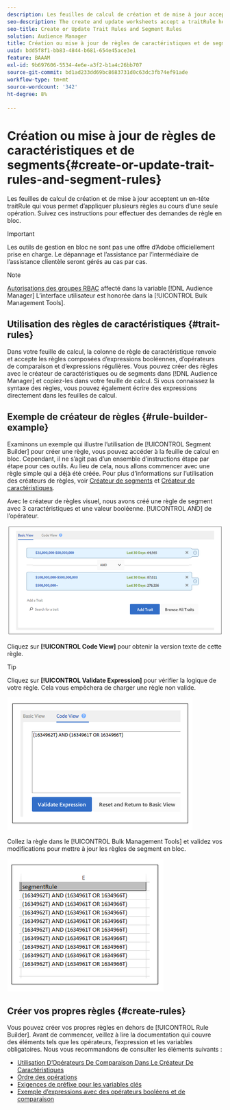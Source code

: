 ```yaml
---
description: Les feuilles de calcul de création et de mise à jour acceptent un en-tête traitRule qui vous permet d’appliquer plusieurs règles au cours d’une seule opération. Suivez ces instructions pour effectuer des demandes de règle en bloc.
seo-description: The create and update worksheets accept a traitRule header that lets you apply multiple rules in a single operation. Follow these instructions to make bulk rule requests.
seo-title: Create or Update Trait Rules and Segment Rules
solution: Audience Manager
title: Création ou mise à jour de règles de caractéristiques et de segments
uuid: bdd5f8f1-bb83-4844-b681-654e45ace3e1
feature: BAAAM
exl-id: 9b697606-5534-4e6e-a3f2-b1a4c26bb707
source-git-commit: bd1ad233dd69bc8683731d0c63dc3fb74ef91ade
workflow-type: tm+mt
source-wordcount: '342'
ht-degree: 8%

---
```


# Création ou mise à jour de règles de caractéristiques et de segments{#create-or-update-trait-rules-and-segment-rules}

Les feuilles de calcul de création et de mise à jour acceptent un en-tête traitRule qui vous permet d’appliquer plusieurs règles au cours d’une seule opération. Suivez ces instructions pour effectuer des demandes de règle en bloc.

>[!IMPORTANT]
>
>Les outils de gestion en bloc ne sont pas une offre d’Adobe officiellement prise en charge. Le dépannage et l’assistance par l’intermédiaire de l’assistance clientèle seront gérés au cas par cas.

<!-- 

<p>c_bulk_rules.xml </p>

 -->

>[!NOTE]
>
>[Autorisations des groupes RBAC](../../features/administration/administration-overview.md) affecté dans la variable [!DNL Audience Manager] L’interface utilisateur est honorée dans la [!UICONTROL Bulk Management Tools].

## Utilisation des règles de caractéristiques {#trait-rules}

Dans votre feuille de calcul, la colonne de règle de caractéristique renvoie et accepte les règles composées d’expressions booléennes, d’opérateurs de comparaison et d’expressions régulières. Vous pouvez créer des règles avec le créateur de caractéristiques ou de segments dans [!DNL Audience Manager] et copiez-les dans votre feuille de calcul. Si vous connaissez la syntaxe des règles, vous pouvez également écrire des expressions directement dans les feuilles de calcul.

## Exemple de créateur de règles {#rule-builder-example}

Examinons un exemple qui illustre l’utilisation de [!UICONTROL Segment Builder] pour créer une règle, vous pouvez accéder à la feuille de calcul en bloc. Cependant, il ne s’agit pas d’un ensemble d’instructions étape par étape pour ces outils. Au lieu de cela, nous allons commencer avec une règle simple qui a déjà été créée. Pour plus d’informations sur l’utilisation des créateurs de règles, voir [Créateur de segments](../../features/segments/segment-builder.md) et [Créateur de caractéristiques](../../features/traits/about-trait-builder.md).

Avec le créateur de règles visuel, nous avons créé une règle de segment avec 3 caractéristiques et une valeur booléenne. [!UICONTROL AND] de l’opérateur.

![](assets/visualrule.png)

Cliquez sur **[!UICONTROL Code View]** pour obtenir la version texte de cette règle.

>[!TIP]
>
>Cliquez sur **[!UICONTROL Validate Expression]** pour vérifier la logique de votre règle. Cela vous empêchera de charger une règle non valide.

![](assets/coderule.png)

Collez la règle dans le [!UICONTROL Bulk Management Tools] et validez vos modifications pour mettre à jour les règles de segment en bloc.

![](assets/segmentrule.png)

## Créer vos propres règles {#create-rules}

Vous pouvez créer vos propres règles en dehors de [!UICONTROL Rule Builder]. Avant de commencer, veillez à lire la documentation qui couvre des éléments tels que les opérateurs, l’expression et les variables obligatoires. Nous vous recommandons de consulter les éléments suivants :

* [Utilisation D’Opérateurs De Comparaison Dans Le Créateur De Caractéristiques](../../features/traits/trait-comparison-operators.md)
* [Ordre des opérations](../../features/traits/trait-operator-precedence.md)
* [Exigences de préfixe pour les variables clés](../../features/traits/trait-variable-prefixes.md)
* [Exemple d’expressions avec des opérateurs booléens et de comparaison](../../features/traits/trait-expression-samples.md)
